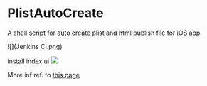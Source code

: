 # PlistAutoCreate
A shell script for auto create plist and html publish file for iOS app

![](Jenkins CI.png)

install index ui 
![](http://7xo4q8.com1.z0.glb.clouddn.com/skyseraph/2016/jenkins_index.png)

More inf ref. to [this page](http://skyseraph.com/2016/07/18/Tools/Jenkins%20Gitlab%E6%8C%81%E7%BB%AD%E9%9B%86%E6%88%90%E6%89%93%E5%8C%85%E5%B9%B3%E5%8F%B0%E6%90%AD%E5%BB%BA/) 
